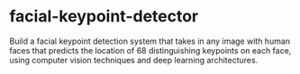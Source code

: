 # facial-keypoint-detector
Build a facial keypoint detection system that takes in any image with human faces that predicts the location of 68 distinguishing keypoints on each face, using computer vision techniques and deep learning architectures.
